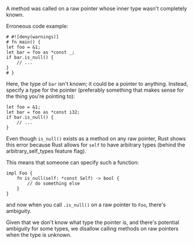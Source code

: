 A method was called on a raw pointer whose inner type wasn't completely known.

Erroneous code example:

```compile_fail,edition2018,E0699
# #![deny(warnings)]
# fn main() {
let foo = &1;
let bar = foo as *const _;
if bar.is_null() {
    // ...
}
# }
```

Here, the type of `bar` isn't known; it could be a pointer to anything. Instead,
specify a type for the pointer (preferably something that makes sense for the
thing you're pointing to):

```
let foo = &1;
let bar = foo as *const i32;
if bar.is_null() {
    // ...
}
```

Even though `is_null()` exists as a method on any raw pointer, Rust shows this
error because  Rust allows for `self` to have arbitrary types (behind the
arbitrary_self_types feature flag).

This means that someone can specify such a function:

```ignore (cannot-doctest-feature-doesnt-exist-yet)
impl Foo {
    fn is_null(self: *const Self) -> bool {
        // do something else
    }
}
```

and now when you call `.is_null()` on a raw pointer to `Foo`, there's ambiguity.

Given that we don't know what type the pointer is, and there's potential
ambiguity for some types, we disallow calling methods on raw pointers when
the type is unknown.
